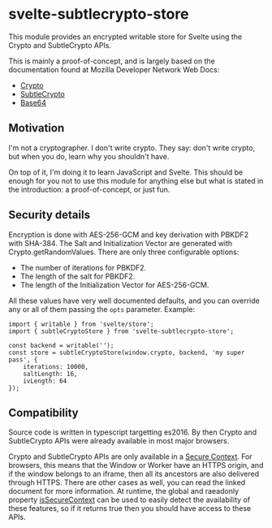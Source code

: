 # svelte-subtlecrypto-store

This module provides an encrypted writable store for Svelte using the Crypto and
SubtleCrypto APIs.

This is mainly a proof-of-concept, and is largely based on the documentation
found at Mozilla Developer Network Web Docs:

- [Crypto](https://developer.mozilla.org/en-US/docs/Web/API/Crypto)
- [SubtleCrypto](https://developer.mozilla.org/en-US/docs/Web/API/SubtleCrypto)
- [Base64](https://developer.mozilla.org/en-US/docs/Glossary/Base64)

## Motivation

I'm not a cryptographer. I don't write crypto. They say: don't write crypto, but
when you do, learn why you shouldn't have.

On top of it, I'm doing it to learn JavaScript and Svelte. This should be enough
for you not to use this module for anything else but what is stated in the
introduction: a proof-of-concept, or just fun.

## Security details

Encryption is done with AES-256-GCM and key derivation with PBKDF2 with SHA-384.
The Salt and Initialization Vector are generated with Crypto.getRandomValues.
There are only three configurable options:

- The number of iterations for PBKDF2.
- The length of the salt for PBKDF2.
- The length of the Initialization Vector for AES-256-GCM.

All these values have very well documented defaults, and you can override any or
all of them passing the `opts` parameter. Example:

```
import { writable } from 'svelte/store';
import { subtleCryptoStore } from 'svelte-subtlecrypto-store';

const backend = writable('');
const store = subtleCryptoStore(window.crypto, backend, 'my super pass', {
    iterations: 10000,
    saltLength: 16,
    ivLength: 64
});
```

## Compatibility

Source code is written in typescript targetting es2016. By then Crypto and
SubtleCrypto APIs were already available in most major browsers.

Crypto and SubtleCrypto APIs are only available in a
[Secure Context](https://developer.mozilla.org/en-US/docs/Web/Security/Secure_Contexts).
For browsers, this means that the Window or Worker have an HTTPS origin, and if
the window belongs to an iframe, then all its ancestors are also delivered
through HTTPS. There are other cases as well, you can read the linked document
for more information. At runtime, the global and raeadonly property
[isSecureContext](https://developer.mozilla.org/en-US/docs/Web/API/isSecureContext)
can be used to easily detect the availability of these features, so if it
returns true then you should have access to these APIs.
